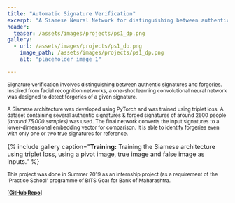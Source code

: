 ```yaml
---
title: "Automatic Signature Verification"
excerpt: "A Siamese Neural Network for distinguishing between authentic & forged signatures"
header:
  teaser: /assets/images/projects/ps1_dp.png
gallery:
  - url: /assets/images/projects/ps1_dp.png
    image_path: /assets/images/projects/ps1_dp.png
    alt: "placeholder image 1"

---
```

<sub>Signature verification involves distinguishing between authentic signatures and forgeries. Inspired from facial recognition networks, a one-shot learning convolutional neural network was designed to detect forgeries of a given signature.</sub>

<sub>A Siamese architecture was developed using PyTorch and was trained using triplet loss. A dataset containing several authentic signatures & forged signatures of around 2600 people _(around 75,000 samples)_ was used. The final network converts the input signatures to a lower-dimensional embedding vector for comparison. It is able to identify forgeries even with only one or two true signatures for reference.</sub>

{% include gallery caption="**Training:** Training the Siamese architecture using triplet loss, using a pivot image, true image and false image as inputs." %}

<sub>This project was done in Summer 2019 as an internship project (as a requirement of the 'Practice School' programme of BITS Goa) for Bank of Maharashtra.</sub>


<sub>\[[**GitHub Repo**](http://github.com/rmvanarse/ps1_project)\]</sub>
